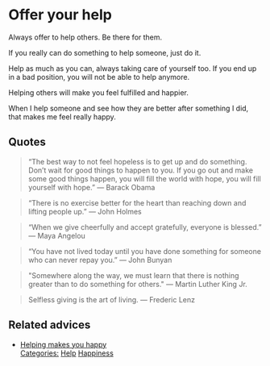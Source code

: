 # Offer your help

Always offer to help others. Be there for them.

If you really can do something to help someone, just do it.

Help as much as you can, always taking care of yourself too. If you end up in a bad position, you will not be able to help anymore.

Helping others will make you feel fulfilled and happier.

When I help someone and see how they are better after something I did, that makes me feel really happy.

## Quotes

> “The best way to not feel hopeless is to get up and do something. Don’t wait for good things to happen to you. If you go out and make some good things happen, you will fill the world with hope, you will fill yourself with hope.” ― Barack Obama

> “There is no exercise better for the heart than reaching down and lifting people up.” ― John Holmes

> “When we give cheerfully and accept gratefully, everyone is blessed.” ― Maya Angelou

> “You have not lived today until you have done something for someone who can never repay you.” ― John Bunyan

> "Somewhere along the way, we must learn that there is nothing greater than to do something for others." ― Martin Luther King Jr.

> Selfless giving is the art of living. ― Frederic Lenz

## Related advices

- [Helping makes you happy](../Helping%20makes%20you%20happy/index.md)
<br/>[Categories:](../Categories/index.md) [Help](../Categories/Help.md) [Happiness](../Categories/Happiness.md)